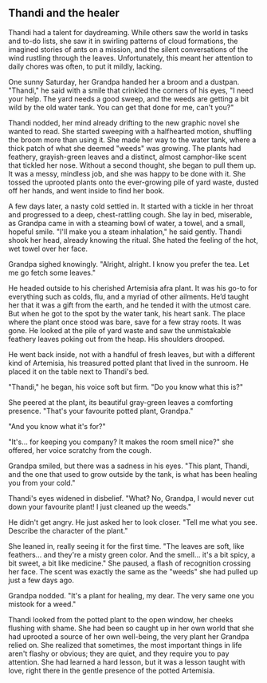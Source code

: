 ## Thandi and the healer

Thandi had a talent for daydreaming. While others saw the world in tasks and to-do lists, she saw it in swirling patterns of cloud formations, the imagined stories of ants on a mission, and the silent conversations of the wind rustling through the leaves. Unfortunately, this meant her attention to daily chores was often, to put it mildly, lacking.

One sunny Saturday, her Grandpa handed her a broom and a dustpan. "Thandi," he said with a smile that crinkled the corners of his eyes, "I need your help. The yard needs a good sweep, and the weeds are getting a bit wild by the old water tank. You can get that done for me, can't you?"

Thandi nodded, her mind already drifting to the new graphic novel she wanted to read. She started sweeping with a halfhearted motion, shuffling the broom more than using it. She made her way to the water tank, where a thick patch of what she deemed "weeds" was growing. The plants had feathery, grayish-green leaves and a distinct, almost camphor-like scent that tickled her nose. Without a second thought, she began to pull them up. It was a messy, mindless job, and she was happy to be done with it. She tossed the uprooted plants onto the ever-growing pile of yard waste, dusted off her hands, and went inside to find her book.

A few days later, a nasty cold settled in. It started with a tickle in her throat and progressed to a deep, chest-rattling cough. She lay in bed, miserable, as Grandpa came in with a steaming bowl of water, a towel, and a small, hopeful smile. "I'll make you a steam inhalation," he said gently. Thandi shook her head, already knowing the ritual. She hated the feeling of the hot, wet towel over her face.

Grandpa sighed knowingly. "Alright, alright. I know you prefer the tea. Let me go fetch some leaves."

He headed outside to his cherished Artemisia afra plant. It was his go-to for everything such as colds, flu, and a myriad of other ailments. He’d taught her that it was a gift from the earth, and he tended it with the utmost care. But when he got to the spot by the water tank, his heart sank. The place where the plant once stood was bare, save for a few stray roots. It was gone. He looked at the pile of yard waste and saw the unmistakable feathery leaves poking out from the heap. His shoulders drooped.

He went back inside, not with a handful of fresh leaves, but with a different kind of Artemisia, his treasured potted plant that lived in the sunroom. He placed it on the table next to Thandi's bed.

"Thandi," he began, his voice soft but firm. "Do you know what this is?"

She peered at the plant, its beautiful gray-green leaves a comforting presence. "That's your favourite potted plant, Grandpa."

"And you know what it's for?"

"It's... for keeping you company? It makes the room smell nice?" she offered, her voice scratchy from the cough.

Grandpa smiled, but there was a sadness in his eyes. "This plant, Thandi, and the one that used to grow outside by the tank, is what has been healing you from your cold."

Thandi's eyes widened in disbelief. "What? No, Grandpa, I would never cut down your favourite plant! I just cleaned up the weeds."

He didn't get angry. He just asked her to look closer. "Tell me what you see. Describe the character of the plant."

She leaned in, really seeing it for the first time. "The leaves are soft, like feathers... and they're a misty green color. And the smell... it's a bit spicy, a bit sweet, a bit like medicine." She paused, a flash of recognition crossing her face. The scent was exactly the same as the "weeds" she had pulled up just a few days ago.

Grandpa nodded. "It's a plant for healing, my dear. The very same one you mistook for a weed."

Thandi looked from the potted plant to the open window, her cheeks flushing with shame. She had been so caught up in her own world that she had uprooted a source of her own well-being, the very plant her Grandpa relied on. She realized that sometimes, the most important things in life aren't flashy or obvious; they are quiet, and they require you to pay attention. She had learned a hard lesson, but it was a lesson taught with love, right there in the gentle presence of the potted Artemisia.
